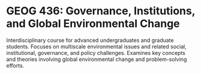# GEOG 436: Governance, Institutions, and Global Environmental Change

Interdisciplinary course for advanced undergraduates and graduate students. Focuses on multiscale environmental issues and related social, institutional, governance, and policy challenges. Examines key concepts and theories involving global environmental change and problem-solving efforts.